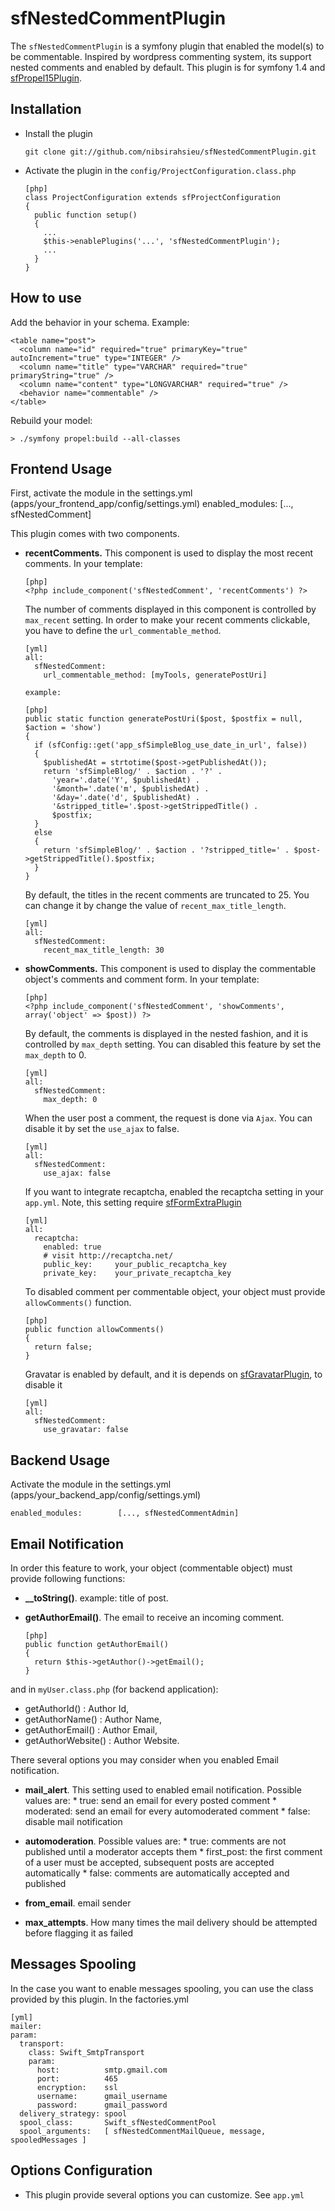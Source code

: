 # sfNestedCommentPlugin #

The `sfNestedCommentPlugin` is a symfony plugin that enabled the model(s) to be commentable.
Inspired by wordpress commenting system, its support nested comments and enabled by default.
This plugin is for symfony 1.4 and [sfPropel15Plugin](http://www.symfony-project.org/plugins/sfPropel15Plugin).

## Installation ##
  * Install the plugin

        git clone git://github.com/nibsirahsieu/sfNestedCommentPlugin.git

  * Activate the plugin in the `config/ProjectConfiguration.class.php`

        [php]
        class ProjectConfiguration extends sfProjectConfiguration
        {
          public function setup()
          {
            ...
            $this->enablePlugins('...', 'sfNestedCommentPlugin');
            ...
          }
        }

## How to use ##

Add the behavior in your schema. Example:

    <table name="post">
      <column name="id" required="true" primaryKey="true" autoIncrement="true" type="INTEGER" />
      <column name="title" type="VARCHAR" required="true" primaryString="true" />
      <column name="content" type="LONGVARCHAR" required="true" />
      <behavior name="commentable" />
    </table>

Rebuild your model:

    > ./symfony propel:build --all-classes

Frontend Usage
-------------

First, activate the module in the settings.yml (apps/your_frontend_app/config/settings.yml)
    enabled_modules:        [..., sfNestedComment]

This plugin comes with two components.

  - **recentComments.**
    This component is used to display the most recent comments. In your template:

        [php]
        <?php include_component('sfNestedComment', 'recentComments') ?>

    The number of comments displayed in this component is controlled by `max_recent` setting.
    In order to make your recent comments clickable, you have to define the `url_commentable_method`.
    
        [yml]
        all:
          sfNestedComment:
            url_commentable_method: [myTools, generatePostUri]

        example:

        [php]
        public static function generatePostUri($post, $postfix = null, $action = 'show')
        {
          if (sfConfig::get('app_sfSimpleBlog_use_date_in_url', false))
          {
            $publishedAt = strtotime($post->getPublishedAt());
            return 'sfSimpleBlog/' . $action . '?' .
              'year='.date('Y', $publishedAt) .
              '&month='.date('m', $publishedAt) .
              '&day='.date('d', $publishedAt) .
              '&stripped_title='.$post->getStrippedTitle() .
              $postfix;
          }
          else
          {
            return 'sfSimpleBlog/' . $action . '?stripped_title=' . $post->getStrippedTitle().$postfix;
          }
        }

    By default, the titles in the recent comments are truncated to 25. You can change it by change the
    value of `recent_max_title_length`.

        [yml]
        all:
          sfNestedComment:
            recent_max_title_length: 30

  - **showComments.**
    This component is used to display the commentable object's comments and comment form. In your template:

        [php]
        <?php include_component('sfNestedComment', 'showComments', array('object' => $post)) ?>

    By default, the comments is displayed in the nested fashion, and it is controlled by `max_depth` setting. You can disabled this feature by set the `max_depth` to 0.

        [yml]
        all:
          sfNestedComment:
            max_depth: 0

    When the user post a comment, the request is done via `Ajax`. You can disable it by set the `use_ajax` to false.

        [yml]
        all:
          sfNestedComment:
            use_ajax: false

    If you want to integrate recaptcha, enabled the recaptcha setting in your `app.yml`. Note, this setting require [sfFormExtraPlugin](http://www.symfony-project.org/plugins/sfFormExtraPlugin)

        [yml]
        all:
          recaptcha:
            enabled: true
            # visit http://recaptcha.net/
            public_key:     your_public_recaptcha_key
            private_key:    your_private_recaptcha_key

    To disabled comment per commentable object, your object must provide `allowComments()` function.

        [php]
        public function allowComments()
        {
          return false;
        }

    Gravatar is enabled by default, and it is depends on [sfGravatarPlugin](http://www.symfony-project.org/plugins/sfGravatarPlugin), to disable it

        [yml]
        all:
          sfNestedComment:
            use_gravatar: false

Backend Usage
-------------

Activate the module in the settings.yml (apps/your_backend_app/config/settings.yml)

    enabled_modules:        [..., sfNestedCommentAdmin]


## Email Notification ##
In order this feature to work, your object (commentable object) must provide following functions:

  * **__toString()**. example: title of post.
  * **getAuthorEmail()**. The email to receive an incoming comment.

        [php]
        public function getAuthorEmail()
        {
          return $this->getAuthor()->getEmail();
        }

and in `myUser.class.php` (for backend application):

  * getAuthorId() : Author Id,
  * getAuthorName() : Author Name,
  * getAuthorEmail() : Author Email,
  * getAuthorWebsite() : Author Website.

There several options you may consider when you enabled Email notification.

  * **mail_alert**. This setting used to enabled email notification. Possible values are:
        * true: send an email for every posted comment
        * moderated: send an email for every automoderated comment
        * false: disable mail notification

  * **automoderation**. Possible values are:
        * true: comments are not published until a moderator accepts them
        * first_post: the first comment of a user must be accepted, subsequent posts are accepted automatically
        * false: comments are automatically accepted and published

  * **from_email**. email sender
  * **max_attempts**. How many times the mail delivery should be attempted before flagging it as failed

Messages Spooling
-----------------

In the case you want to enable messages spooling, you can use the class provided by this plugin.
In the factories.yml

    [yml]
    mailer:
    param:
      transport:
        class: Swift_SmtpTransport
        param:
          host:          smtp.gmail.com
          port:          465
          encryption:    ssl
          username:      gmail_username
          password:      gmail_password
      delivery_strategy: spool
      spool_class:       Swift_sfNestedCommentPool
      spool_arguments:   [ sfNestedCommentMailQueue, message, spooledMessages ]

## Options Configuration ##
  * This plugin provide several options you can customize. See `app.yml`
